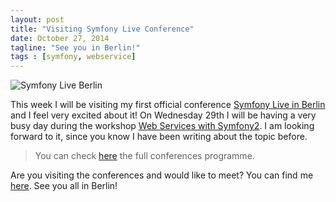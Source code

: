 ```yaml
---
layout: post
title: "Visiting Symfony Live Conference"
date: October 27, 2014
tagline: "See you in Berlin!"
tags : [symfony, webservice]
---
```


![Symfony Live Berlin](http://miriamtocino.github.io/images/posts/symfony-live-berlin.png)

This week I will be visiting my first official conference [Symfony Live in Berlin](http://berlin2014.live.symfony.com/) and I feel very excited about it! On Wednesday 29th I will be having a very busy day during the workshop [Web Services with Symfony2](http://berlin2014.live.symfony.com/workshops/). I am looking forward to it, since you know I have been writing about the topic before.

> You can check [here](http://berlin2014.live.symfony.com/programm/) the full conferences programme.

Are you visiting the conferences and would like to meet? You can find me [here](https://twitter.com/miriamtocino). See you all in Berlin!



